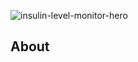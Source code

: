 ![insulin-level-monitor-hero](https://user-images.githubusercontent.com/122539866/233172446-8c0b2dc7-e0fc-4e54-af07-bcfc63ee3374.jpg)


## About
